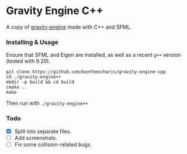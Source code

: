 # Gravity Engine C++

A copy of [gravity-engine](https://github.com/kontheocharis/gravity-engine) made with C++ and SFML.

### Installing & Usage

Ensure that SFML and Eigen are installed, as well as a recent `g++` version (tested with 9.20).

```
git clone https://github.com/kontheocharis/gravity-engine-cpp
cd ./gravity-engine++
mkdir -p build && cd build
cmake ..
make
```

Then run with `./gravity-engine++`

### Todo

- [x] Split into separate files.
- [ ] Add screenshots.
- [ ] Fix some collision-related bugs.
